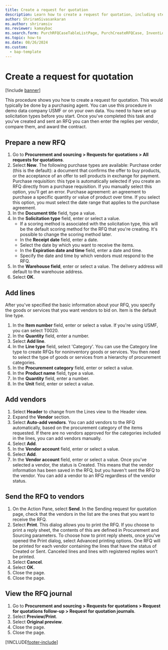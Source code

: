 ```yaml
---
title: Create a request for quotation
description: Learn how to create a request for quotation, including step-by-step processes for preparing new RFQs, adding lines, and adding vendors.
author: ShriramSivasankaran
ms.author: shriramsiv
ms.reviewer: kamaybac
ms.search.form: PurchRFQCaseTableListPage, PurchCreateRFQCase, InventLocationIdLookup, PurchRFQCaseTable, InventItemIdLookupSimple, EcoResCategorySingleLookup, UnitOfMeasureLookup, PurchRFQEditLines, PurchRFQEditLinesPrintOptions, VendRFQJournal, SrsReportViewerForm
ms.topic: how-to
ms.date: 08/26/2024
ms.custom: 
  - bap-template
---
```


# Create a request for quotation

[!include [banner](../../includes/banner.md)]

This procedure shows you how to create a request for quotation. This would typically be done by a purchasing agent. You can use this procedure in demo data company USMF or on your own data. You need to have set up solicitation types before you start. Once you've completed this task and you've created and sent an RFQ you can then enter the replies per vendor, compare them, and award the contract.

## Prepare a new RFQ

1. Go to **Procurement and sourcing > Requests for quotations > All requests for quotations**.
2. Select **New**.
    The following purchase types are available: Purchase order (this is the default): a document that confirms the offer to buy products, or the acceptance of an offer to sell products in exchange for payment. Purchase requisition: this type is automatically selected if you create an RFQ directly from a purchase requisition. If you manually select this option, you'll get an error. Purchase agreement: an agreement to purchase a specific quantity or value of product over time. If you select this option, you must select the date range that applies to the purchase agreement.  
3. In the **Document title** field, type a value.
4. In the **Solicitation type** field, enter or select a value.
    + If a scoring method is associated with the solicitation type, this will be the default scoring method for the RFQ that you're creating. It's possible to change the scoring method later.  
    + In the **Receipt date** field, enter a date.  
    + Select the date by which you want to receive the items.  
    + In the **Expiration date and time** field, enter a date and time.  
    + Specify the date and time by which vendors must respond to the RFQ.  
5. In the **Warehouse field**, enter or select a value. The delivery address will default to the warehouse address.  
6. Select **OK**.

## Add lines

After you've specified the basic information about your RFQ, you specify the goods or services that you want vendors to bid on. Item is the default line type.

1. In the **Item number** field, enter or select a value. If you're using USMF, you can select T0020.  
2. In the **Quantity** field, enter a number.
3. Select **Add line**.
4. In the **Line type** field, select 'Category'. You can use the Category line type to create RFQs for noninventory goods or services. You then need to select the type of goods or services from a hierarchy of procurement categories.  
5. In the **Procurement category** field, enter or select a value.
6. In the **Product name** field, type a value.
7. In the **Quantity** field, enter a number.
8. In the **Unit** field, enter or select a value.

## Add vendors

1. Select **Header** to change from the Lines view to the Header view.
2. Expand the **Vendor** section.
3. Select **Auto-add vendors**. You can add vendors to the RFQ automatically, based on the procurement category of the items requested. If there are no vendors approved for the categories included in the lines, you can add vendors manually.  
4. Select **Add**.
5. In the **Vendor account** field, enter or select a value.
6. Select **Add**.
7. In the **Vendor account** field, enter or select a value. Once you've selected a vendor, the status is Created. This means that the vendor information has been saved in the RFQ, but you haven't sent the RFQ to the vendor. You can add a vendor to an RFQ regardless of the vendor status.  

## Send the RFQ to vendors

1. On the Action Pane, select **Send**. In the Sending request for quotation page, check that the vendors in the list are the ones that you want to receive the RFQ.  
2. Select **Print**. This dialog allows you to print the RFQ. If you choose to print a reply sheet, the contents of this are defined in Procurement and Sourcing parameters. To choose how to print reply sheets, once you've opened the Print dialog, select Advanced printing options. One RFQ will be printed for each vendor containing the lines that have the status of Created or Sent. Canceled lines and lines with registered replies won't be printed.
3. Select **Cancel**.
4. Select **OK**.
5. Close the page.
6. Close the page.

## View the RFQ journal

1. Go to **Procurement and sourcing > Requests for quotations > Request for quotations follow-up > Request for quotation journals**.
2. Select **Preview/Print**.
3. Select **Original preview**.
4. Close the page.
5. Close the page.

[!INCLUDE[footer-include](../../../includes/footer-banner.md)]
